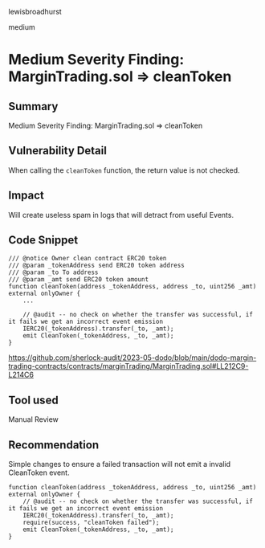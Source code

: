 lewisbroadhurst

medium

# Medium Severity Finding: MarginTrading.sol => cleanToken

## Summary

Medium Severity Finding: MarginTrading.sol => cleanToken

## Vulnerability Detail

When calling the `cleanToken` function, the return value is not checked.

## Impact

Will create useless spam in logs that will detract from useful Events.

## Code Snippet

```solidity
/// @notice Owner clean contract ERC20 token
/// @param _tokenAddress send ERC20 token address
/// @param _to To address
/// @param _amt send ERC20 token amount
function cleanToken(address _tokenAddress, address _to, uint256 _amt) external onlyOwner {
    ...

    // @audit -- no check on whether the transfer was successful, if it fails we get an incorrect event emission
    IERC20(_tokenAddress).transfer(_to, _amt);
    emit CleanToken(_tokenAddress, _to, _amt);
}
```

https://github.com/sherlock-audit/2023-05-dodo/blob/main/dodo-margin-trading-contracts/contracts/marginTrading/MarginTrading.sol#LL212C9-L214C6

## Tool used

Manual Review

## Recommendation

Simple changes to ensure a failed transaction will not emit a invalid CleanToken event.

```solidity
function cleanToken(address _tokenAddress, address _to, uint256 _amt) external onlyOwner {
    // @audit -- no check on whether the transfer was successful, if it fails we get an incorrect event emission
    IERC20(_tokenAddress).transfer(_to, _amt);
    require(success, "cleanToken failed");
    emit CleanToken(_tokenAddress, _to, _amt);
}
```
